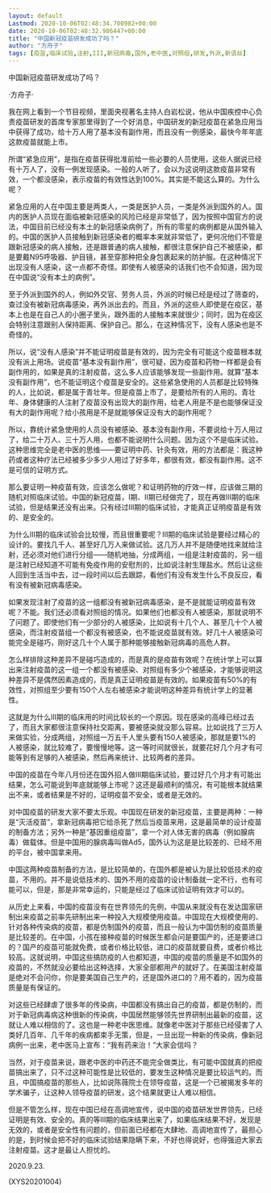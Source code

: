 ```yaml
---
layout: default
Lastmod: 2020-10-06T02:48:34.700982+00:00
date: 2020-10-06T02:48:32.986447+00:00
title: "中国新冠疫苗研发成功了吗？"
author: "方舟子"
tags: [疫苗,临床试验,注射,III,新冠病毒,国外,老中医,对照组,研发,外派,新语丝]
---
```


中国新冠疫苗研发成功了吗？

·方舟子·

我在网上看到一个节目视频，里面央视著名主持人白岩松说，他从中国疾控中心负责疫苗研发的首席专家那里得到了一个好消息，中国研发的新冠疫苗在紧急应用当中获得了成功，给十万人用了基本没有副作用，而且没有一例感染，最快今年年底这款疫苗就能上市。

所谓“紧急应用”，是指在疫苗获得批准前给一些必要的人员使用，这些人据说已经有十万人了，没有一例发现感染。一般的人听了，会以为这说明这款疫苗非常有效，一个都没感染，表示疫苗的有效性达到100%。其实是不能这么算的。为什么呢？

紧急应用的人在中国主要是两类人，一类是医护人员，一类是外派到国外的人。国内的医护人员现在面临被新冠感染的风险已经是非常低了，因为按照中国官方的说法，中国目前已经没有本土的新冠感染病例了，所有的零星的病例都是从国外输入的。中国的医护人员接触到新冠感染者的概率本来就非常低了，更何况他们不管是跟新冠感染的病人接触，还是跟普通的病人接触，都很注意保护自己不被感染，都是要戴N95呼吸器、护目镜，甚至穿那种把全身包裹起来的防护服。在这种情况下出现没有人感染，这一点都不奇怪。即使有人被感染的话我们也不会知道，因为现在中国说“没有本土的病例”。

至于外派到国外的人，例如外交官、劳务人员，外派的时候已经是经过了筛查的，查过没有被新冠病毒感染，再外派出去的。而且，外派的这些人即使是在疫区，基本上也是在自己人的小圈子里头，跟外面的人接触本来就很少；同时，因为在疫区会特别注意跟别人保持距离、保护自己。那么，在这种情况下，没有人感染也是不奇怪的。

所以，说“没有人感染”并不能证明疫苗是有效的，因为完全有可能这个疫苗根本就没有派上用场。说疫苗“基本没有副作用”，很可疑，因为疫苗和药物一样都是会有副作用的，如果是真的注射疫苗，这么多人应该能够发现一些副作用。就算“基本没有副作用”，也不能证明这个疫苗是安全的。这些紧急使用的人员都是比较特殊的人，比如说，都是属于青壮年。但是疫苗上市了，是要给所有的人用的。青壮年、身体健康的人注射了疫苗没有出现大的副作用，给老人用是不是也能够保证没有大的副作用呢？给小孩用是不是就能够保证没有大的副作用呢？

所以，靠统计紧急使用的人员没有被感染、基本没有副作用，不要说给十万人用过了，给二十万人、三十万人用，也都不能说明什么问题。因为这个不是临床试验。这种思维完全是老中医的思维——要证明中药、针灸有效，用的方法都是：我这种药或者这种疗法已经被多少多少人用过了好多年，都很有效，都没有副作用。这不是可信的证明方式。

那么要证明一种疫苗有效，应该怎么做呢？和证明药物的疗效一样，应该做三期的随机对照临床试验。中国的新冠疫苗，I期、II期已经做完了，现在再做III期的临床试验，但是结果还没有出来。只有经过III期的临床试验，才能真正证明疫苗是有效的、是安全的。

为什么III期的临床试验会比较慢，而且很重要呢？III期的临床试验是要经过精心的设计的。要找几千人、甚至好几万人来做试验。这几万人并不是随便地找来就给注射，还必须对他们进行分组——随机地抽，分成两组，一组是注射疫苗的，另一组是注射已经知道不可能有免疫作用的安慰剂的，比如说注射生理盐水。然后让这些人回到生活当中去，过一段时间以后去跟踪，看他们有没有发生什么不良反应，看有没有被新冠病毒感染。

如果发现注射了疫苗的这一组都没有被新冠病毒感染，是不是就能证明疫苗有效呢？不能。我们还必须看对照组的情况。如果他们也都没有人被感染，那就说明不了问题了。即使他们有一少部分的人被感染，比如说有十几个人、甚至几十个人被感染，而注射疫苗组一个都没有被感染，也不能说疫苗就有效。好几十人被感染可能完全是碰巧，刚好这几十个人属于那种能够接触新冠病毒的高危人群。

怎么样排除这种差异不是碰巧造成的，而是真的是疫苗有效呢？在统计学上可以算出来注射疫苗的这一组一个都没有被感染、对照组有多少个被感染，才能够说明这种差异不是偶然因素造成的，而是真正证明疫苗是有效的。如果疫苗有50%的有效性，对照组至少要有150个人左右被感染才能说明这种差异有统计学上的显著性。

这就是为什么III期的临床用的时间比较长的一个原因。现在感染的高峰已经过去了，而且大家都很注意保持社交距离，要被感染就没那么容易。比如说找了三万人来做实验，分成两组，对照组一万五千人里头要有150人被感染，那就是要1%的人被感染，就比较难了，要慢慢地等。这一等时间就很长，就要花好几个月才有可能等到有足够的人被感染，然后再来统计、比较两者的差异。

中国的疫苗在今年八月份还在国外招人做III期临床试验，要过好几个月才有可能出结果，怎么可能说到年底就能够上市呢？这还是最顺利的情况，有可能根本就结果出不来，或者结果是不好的，证明疫苗不安全，或者是无效的。

对中国疫苗的研发大家不要太乐观。中国现在研发的新冠疫苗，主要是两种：一种是“灭活疫苗”，拿新冠病毒把它给杀死了然后当疫苗来用，这是最简单的设计疫苗的制备方法；另外一种是“基因重组疫苗”，拿一个对人体无害的病毒（例如腺病毒）做载体。但是中国用的腺病毒叫做Ad5，国外认为这是是比较差的、已经不用的平台，被中国拿来用。

中国这两种疫苗制备的方法，是比较简单的，在国外都是被认为是比较低技术的疫苗，不用的。并不是说低技术的、国外不用的疫苗的设计制备就一定不行，也有可能可以，但是，那是非常幸运的，只能是经过了临床试验证明有效才可以的。

从历史上来看，中国的疫苗没有在世界领先的先例，中国从来就没有在发达国家研制出来疫苗之前率先研制出来一种投入大规模使用疫苗。中国现在大规模使用的、针对各种传染病的疫苗，都是仿制国外的疫苗，而且一般认为中国仿制的疫苗质量是比较差的。在中国，小孩在接种疫苗的时候医生都会问是要国产的，还是要进口的？国产的疫苗可能就免费，或者价格比较低，进口的疫苗就要自费，或者价格比较高。这就说明，中国这些搞防疫的人也都知道，中国的疫苗的质量是不如国外的疫苗的，不然就没必要给出这种选择，大家全部都用产的就好了。在美国注射疫苗是绝对不会问你，你是要美国自己生产的，还是国外进口的？用不着的，因为疫苗质量是有保证的。

对这些已经肆虐了很多年的传染病，中国都没有搞出自己的疫苗，都是仿制的，而对于新冠病毒病这种很新的传染病，中国居然能够领先世界研制出最新的疫苗，这就让人难以相信的了。这也是一种老中医思维。就像老中医对于那些已经侵害了人类好几百年、几千年的疾病都束手无策，但是，一旦出现一种新的传染病，像新冠病例一出来，老中医马上宣布：“我有药来治！”大家会信吗？

当然，对于疫苗来说，跟老中医的中药还不能完全做类比，有可能中国就真的把疫苗搞出来了，只不过这种可能性是比较低的，要发生这种情况是要比较运气的。而且，中国搞疫苗的那些人，比如说陈薇院士在领导疫苗，这是一个已被揭发多年的学术骗子，让这种人领导疫苗的研发，这个结果就更让人难以相信。

但是不管怎么样，现在中国已经在高调地宣传，说中国的疫苗研发世界领先，已经证明是有效、安全的。真的等III期的临床结果出来了，如果临床结果不好，发现是无效的，或者是安全性有问题的，但前面已经都在大肆地、高调地宣传了，最担心的是，到时候会把不好的临床试验结果隐瞒下来，不好也得说好，也得强迫大家去注射疫苗。这才是最让人担忧的。

2020.9.23.

(XYS20201004)

